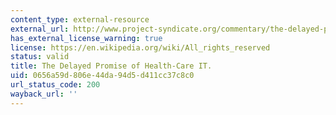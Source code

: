 ```yaml
---
content_type: external-resource
external_url: http://www.project-syndicate.org/commentary/the-delayed-promise-of-health-care-it-by-art-kellermann-and-spencer-jones
has_external_license_warning: true
license: https://en.wikipedia.org/wiki/All_rights_reserved
status: valid
title: The Delayed Promise of Health-Care IT.
uid: 0656a59d-806e-44da-94d5-d411cc37c8c0
url_status_code: 200
wayback_url: ''
---
```

